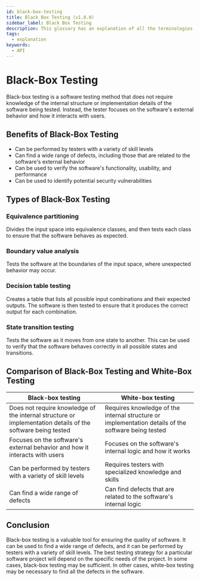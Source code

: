 ```yaml
---
id: black-box-testing
title: Black Box Testing (v1.0.0)
sidebar_label: Black Box Testing
description: This glossary has an explanation of all the terminologies that beginners find difficult to understand at first glance.
tags:
  - explanation
keywords:
  - API
---
```


# Black-Box Testing

Black-box testing is a software testing method that does not require knowledge of the internal structure or implementation details of the software being tested. Instead, the tester focuses on the software's external behavior and how it interacts with users.

## Benefits of Black-Box Testing

- Can be performed by testers with a variety of skill levels
- Can find a wide range of defects, including those that are related to the software's external behavior
- Can be used to verify the software's functionality, usability, and performance
- Can be used to identify potential security vulnerabilities

## Types of Black-Box Testing

### Equivalence partitioning

Divides the input space into equivalence classes, and then tests each class to ensure that the software behaves as expected.

### Boundary value analysis

Tests the software at the boundaries of the input space, where unexpected behavior may occur.

### Decision table testing

Creates a table that lists all possible input combinations and their expected outputs. The software is then tested to ensure that it produces the correct output for each combination.

### State transition testing

Tests the software as it moves from one state to another. This can be used to verify that the software behaves correctly in all possible states and transitions.

## Comparison of Black-Box Testing and White-Box Testing

| Black-box testing                                                                                           | White-box testing                                                                                   |
| ----------------------------------------------------------------------------------------------------------- | --------------------------------------------------------------------------------------------------- |
| Does not require knowledge of the internal structure or implementation details of the software being tested | Requires knowledge of the internal structure or implementation details of the software being tested |
| Focuses on the software's external behavior and how it interacts with users                                 | Focuses on the software's internal logic and how it works                                           |
| Can be performed by testers with a variety of skill levels                                                  | Requires testers with specialized knowledge and skills                                              |
| Can find a wide range of defects                                                                            | Can find defects that are related to the software's internal logic                                  |

## Conclusion

Black-box testing is a valuable tool for ensuring the quality of software. It can be used to find a wide range of defects, and it can be performed by testers with a variety of skill levels. The best testing strategy for a particular software project will depend on the specific needs of the project. In some cases, black-box testing may be sufficient. In other cases, white-box testing may be necessary to find all the defects in the software.
